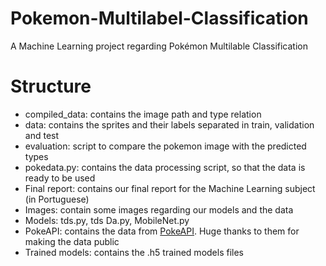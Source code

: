 # Pokemon-Multilabel-Classification
A Machine Learning project regarding Pokémon Multilable Classification

# Structure
+ compiled_data: contains the image path and type relation
+ data: contains the sprites and their labels separated in train, validation and test
+ evaluation: script to compare the pokemon image with the predicted types
+ pokedata.py: contains the data processing script, so that the data is ready to be used
+ Final report: contains our final report for the Machine Learning subject (in Portuguese)
+ Images: contain some images regarding our models and the data
+ Models: tds.py, tds Da.py, MobileNet.py
+ PokeAPI: contains the data from [PokeAPI](https://github.com/PokeAPI/pokeapi). Huge thanks to them for making the data public
+ Trained models: contains the .h5 trained models files
